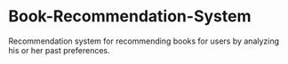 # Book-Recommendation-System
Recommendation system for recommending books for users by analyzing his or her past preferences.
